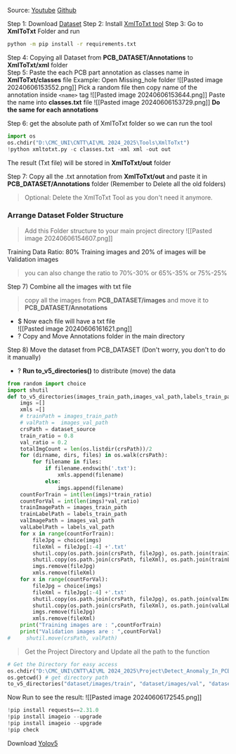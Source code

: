 Source:
	[Youtube](https://www.youtube.com/watch?v=LB9SklRNDUA)
	[Github](https://github.com/MBDNotes/YOLOv5_PCB_Defects_Detection/blob/main/PCB_defects_Detection.ipynb)


Step 1: Download [Dataset]( https://www.kaggl.com/datasets/akhatova/pcb-defects)
Step 2: Install [XmlToTxt tool](https://github.com/isabek/XmLToTxt)
Step 3: Go to **XmlToTxt** Folder and run
```sh
python -m pip install -r requirements.txt
```
Step 4: Copying all Dataset from **PCB_DATASET/Annotations** to **XmlToTxt/xml** folder   
Step 5: Paste the each PCB part annotation as classes name in **XmlToTxt/classes** file
Example: Open Missing_hole folder
![[Pasted image 20240606153552.png]]
Pick a random file then copy name of the annotation inside `<name>` tag
![[Pasted image 20240606153644.png]]
Paste the name into **classes.txt** file
![[Pasted image 20240606153729.png]]
**Do the same for each annotations**

Step 6: get the absolute path of XmlToTxt folder so we can run the tool
```python
import os  
os.chdir("D:\CMC_UNI\CNTT\AI\ML 2024_2025\Tools\XmlToTxt")
!python xmltotxt.py -c classes.txt -xml xml -out out
```
The result (Txt file) will be stored in **XmlToTxt/out** folder

Step 7: Copy all the .txt annotation from **XmlToTxt/out** and paste it in 
**PCB_DATASET/Annotations**  folder (Remember to Delete all the old folders)
> Optional: Delete the XmlToTxt Tool as you don't need it anymore.

### Arrange Dataset Folder Structure 
> Add this Folder structure to your main project directory
![[Pasted image 20240606154607.png]]

Training Data Ratio: 80% Training images and 20% of images will be Validation images
> you can also change the ratio to 70%-30%  or 65%-35% or 75%-25%

Step 7) Combine all the images with txt file
> copy all the images from **PCB_DATASET/images** and move it to **PCB_DATASET/Annotations**
+ $ Now each file will have a txt file  
![[Pasted image 20240606161621.png]]
+ ? Copy and Move Annotations folder in the main directory

Step 8) Move the dataset from PCB_DATASET (Don't worry, you don't to do it manually)
+ ? **Run to_v5_directories()** to distribute (move) the data
```python
from random import choice
import shutil
def to_v5_directories(images_train_path,images_val_path,labels_train_path,labels_val_path, dataset_source):
    imgs =[]
    xmls =[]
    # trainPath = images_train_path
    # valPath =  images_val_path
    crsPath = dataset_source
    train_ratio = 0.8
    val_ratio = 0.2
    totalImgCount = len(os.listdir(crsPath))/2
    for (dirname, dirs, files) in os.walk(crsPath):
        for filename in files:
            if filename.endswith('.txt'):
                xmls.append(filename)
            else:
                imgs.append(filename)
    countForTrain = int(len(imgs)*train_ratio)
    countForVal = int(len(imgs)*val_ratio)
    trainImagePath = images_train_path
    trainLabelPath = labels_train_path
    valImagePath = images_val_path
    valLabelPath = labels_val_path
    for x in range(countForTrain):
        fileJpg = choice(imgs)
        fileXml = fileJpg[:-4] +'.txt'
        shutil.copy(os.path.join(crsPath, fileJpg), os.path.join(trainImagePath, fileJpg))
        shutil.copy(os.path.join(crsPath, fileXml), os.path.join(trainLabelPath, fileXml))
        imgs.remove(fileJpg)
        xmls.remove(fileXml)
    for x in range(countForVal):
        fileJpg = choice(imgs) 
        fileXml = fileJpg[:-4] +'.txt' 
        shutil.copy(os.path.join(crsPath, fileJpg), os.path.join(valImagePath, fileJpg))
        shutil.copy(os.path.join(crsPath, fileXml), os.path.join(valLabelPath, fileXml))
        imgs.remove(fileJpg)
        xmls.remove(fileXml)
    print("Training images are : ",countForTrain)
    print("Validation images are : ",countForVal)
#     shutil.move(crsPath, valPath)
```

> Get the Project Directory and Update all the path to the function
```python
# Get the Directory for easy access
os.chdir("D:\CMC_UNI\CNTT\AI\ML 2024_2025\Project\Detect_Anomaly_In_PCB")
os.getcwd() # get directory path
to_v5_directories("dataset/images/train", "dataset/images/val", "dataset/labels/train", "dataset/labels/val", "Annotations\Missing_hole") # Replace all the parameters with the right folder paths 
```
Now Run to see the result:
![[Pasted image 20240606172545.png]]



```python
!pip install requests==2.31.0
!pip install imageio --upgrade
!pip install imageio --upgrade
!pip check
```

Download [Yolov5](https://github.com/ultralytics/yolov5)

